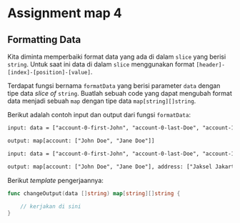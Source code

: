 # Assignment map 4

## Formatting Data

Kita diminta memperbaiki format data yang ada di dalam `slice` yang berisi `string`. Untuk saat ini data di dalam `slice` menggunakan format `[header]-[index]-[position]-[value]`.

Terdapat fungsi bernama `formatData` yang berisi parameter `data` dengan tipe data _slice of_ `string`. Buatlah sebuah code yang dapat mengubah format data menjadi sebuah `map` dengan tipe data `map[string][]string`.

Berikut adalah contoh input dan output dari fungsi `formatData`:

```txt
input: data = ["account-0-first-John", "account-0-last-Doe", "account-1-first-Jane", "account-1-last-Doe"]

output: map[account: ["John Doe", "Jane Doe"]]

input: data = ["account-0-first-John", "account-0-last-Doe", "account-1-first-Jane", "account-1-last-Doe", "address-0-first-Jaksel", "address-0-last-Jakarta", "address-1-first-Bandung", "address-1-last-Jabar"]

output: map[account: ["John Doe", "Jane Doe"], address: ["Jaksel Jakarta", "Bandung Jabar"]]
```

Berikut _template_ pengerjaannya:

```go
func changeOutput(data []string) map[string][]string {
    
    // kerjakan di sini
}
```
